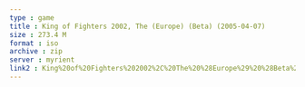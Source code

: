 ```yaml
---
type : game
title : King of Fighters 2002, The (Europe) (Beta) (2005-04-07)
size : 273.4 M
format : iso
archive : zip
server : myrient
link2 : King%20of%20Fighters%202002%2C%20The%20%28Europe%29%20%28Beta%29%20%282005-04-07%29
---
```

